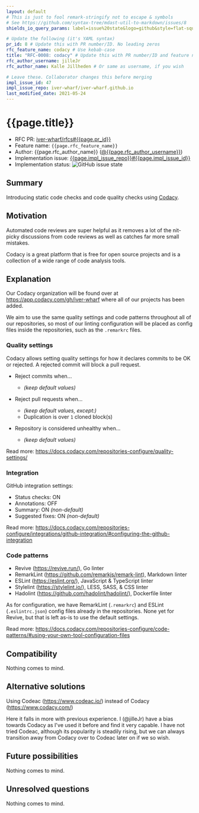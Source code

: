 ```yaml
---
layout: default
# This is just to fool remark-stringify not to escape & symbols
# See https://github.com/syntax-tree/mdast-util-to-markdown/issues/8
shields_io_query_params: label=issue%20state&logo=github&style=flat-square

# Update the following (it's YAML syntax)
pr_id: 8 # Update this with PR number/ID. No leading zeros
rfc_feature_name: codacy # Use kebab-case
title: "RFC-0008: codacy" # Update this with PR number/ID and feature name. Use leading zeros
rfc_author_username: jilleJr
rfc_author_name: Kalle Jillheden # Or same as username, if you wish

# Leave these. Collaborator changes this before merging
impl_issue_id: 47
impl_issue_repo: iver-wharf/iver-wharf.github.io
last_modified_date: 2021-05-24
---
```


# {{page.title}}

- RFC PR: [iver-wharf/rfcs#{{page.pr_id}}](https://github.com/iver-wharf/rfcs/pulls/{{page.pr_id}})
- Feature name: `{{page.rfc_feature_name}}`
- Author: {{page.rfc_author_name}} ([@{{page.rfc_author_username}}](https://github.com/{{page.rfc_author_username}}))
- Implementation issue: [{{page.impl_issue_repo}}#{{page.impl_issue_id}}](https://github.com/{{page.impl_issue_repo}}/issues/{{page.impl_issue_id}})
- Implementation status: ![GitHub issue state](https://img.shields.io/github/issues/detail/state/{{page.impl_issue_repo}}/{{page.impl_issue_id}}?{{page.shields_io_query_params}})

## Summary

Introducing static code checks and code quality checks using [Codacy](https://www.codacy.com/).

## Motivation

Automated code reviews are super helpful as it removes a lot of the nit-picky
discussions from code reviews as well as catches far more small mistakes.

Codacy is a great platform that is free for open source projects and is a
collection of a wide range of code analysis tools.

## Explanation

Our Codacy organization will be found over at <https://app.codacy.com/gh/iver-wharf>
where all of our projects has been added.

We aim to use the same quality settings and code patterns throughout all of our
repositories, so most of our linting configuration will be placed as config
files inside the repositories, such as the `.remarkrc` files.

### Quality settings

Codacy allows setting quality settings for how it declares commits to be OK or
rejected. A rejected commit will block a pull request.

- Reject commits when...

  - *(keep default values)*

- Reject pull requests when...

  - *(keep default values, except:)*
  - Duplication is over `1` cloned block(s)

- Repository is considered unhealthy when...

  - *(keep default values)*

Read more: <https://docs.codacy.com/repositories-configure/quality-settings/>

### Integration

GitHub integration settings:

- Status checks: ON
- Annotations: OFF
- Summary: ON *(non-default)*
- Suggested fixes: ON *(non-default)*

Read more: <https://docs.codacy.com/repositories-configure/integrations/github-integration/#configuring-the-github-integration>

### Code patterns

- Revive (<https://revive.run/>), Go linter
- RemarkLint (<https://github.com/remarkjs/remark-lint>), Markdown linter
- ESLint (<https://eslint.org/>), JavaScript & TypeScript linter
- Stylelint (<https://stylelint.io/>), LESS, SASS, & CSS linter
- Hadolint (<https://github.com/hadolint/hadolint/>), Dockerfile linter

As for configuration, we have RemarkLint (`.remarkrc`) and
ESLint (`.eslintrc.json`) config files already in the repositories. None yet
for Revive, but that is left as-is to use the default settings.

Read more: <https://docs.codacy.com/repositories-configure/code-patterns/#using-your-own-tool-configuration-files>

## Compatibility

Nothing comes to mind.

## Alternative solutions

Using Codeac (<https://www.codeac.io/>) instead of Codacy (<https://www.codacy.com/>)

Here it falls in more with previous experience. I (@jilleJr) have a bias
towards Codacy as I've used it before and find it very capable. I have not
tried Codeac, although its popularity is steadily rising, but we can always
transition away from Codacy over to Codeac later on if we so wish.

## Future possibilities

Nothing comes to mind.

## Unresolved questions

Nothing comes to mind.
